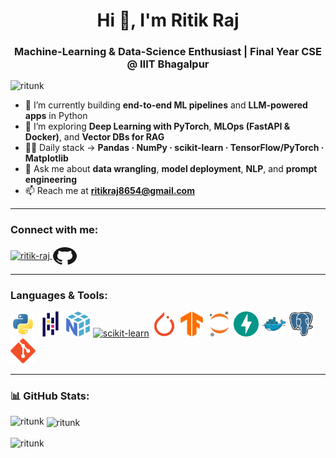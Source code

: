 <h1 align="center">Hi 👋, I'm Ritik Raj</h1>
<h3 align="center">Machine-Learning & Data-Science Enthusiast | Final Year CSE @ IIIT Bhagalpur</h3>

<p align="left">
  <img src="https://komarev.com/ghpvc/?username=ritunk&label=Profile%20views&color=0e75b6&style=flat" alt="ritunk" />
</p>

- 🔭 I’m currently building **end-to-end ML pipelines** and **LLM-powered apps** in Python  
- 🌱 I’m exploring **Deep Learning with PyTorch**, **MLOps (FastAPI & Docker)**, and **Vector DBs for RAG**  
- 🧑‍💻 Daily stack → **Pandas · NumPy · scikit-learn · TensorFlow/PyTorch · Matplotlib**  
- 💬 Ask me about **data wrangling**, **model deployment**, **NLP**, and **prompt engineering**  
- 📫 Reach me at **ritikraj8654@gmail.com**

---

<h3 align="left">Connect with me:</h3>
<p align="left">
  <a href="https://www.linkedin.com/in/ritik-raj-2b69a9226/" target="blank">
    <img align="center" src="https://raw.githubusercontent.com/rahuldkjain/github-profile-readme-generator/master/src/images/icons/Social/linked-in-alt.svg" alt="ritik-raj" height="30" width="40" />
  </a>
  <a href="https://github.com/ritunk" target="blank">
    <img align="center" src="https://raw.githubusercontent.com/devicons/devicon/master/icons/github/github-original.svg" alt="ritunk" height="30" width="40" />
  </a>
</p>

---

<h3 align="left">Languages &amp; Tools:</h3>
<p align="left">
  <a href="https://www.python.org/" target="_blank"><img src="https://raw.githubusercontent.com/devicons/devicon/master/icons/python/python-original.svg" alt="python" width="40" height="40"/></a>
  <a href="https://pandas.pydata.org/" target="_blank"><img src="https://raw.githubusercontent.com/devicons/devicon/master/icons/pandas/pandas-original.svg" alt="pandas" width="40" height="40"/></a>
  <a href="https://numpy.org/" target="_blank"><img src="https://raw.githubusercontent.com/devicons/devicon/master/icons/numpy/numpy-original.svg" alt="numpy" width="40" height="40"/></a>
  <a href="https://scikit-learn.org/" target="_blank"><img src="https://raw.githubusercontent.com/devicons/devicon/master/icons/scikit-learn/scikit-learn-original.svg" alt="scikit-learn" width="40" height="40"/></a>
  <a href="https://pytorch.org/" target="_blank"><img src="https://raw.githubusercontent.com/devicons/devicon/master/icons/pytorch/pytorch-original.svg" alt="pytorch" width="40" height="40"/></a>
  <a href="https://www.tensorflow.org/" target="_blank"><img src="https://raw.githubusercontent.com/devicons/devicon/master/icons/tensorflow/tensorflow-original.svg" alt="tensorflow" width="40" height="40"/></a>
  <a href="https://jupyter.org/" target="_blank"><img src="https://raw.githubusercontent.com/devicons/devicon/master/icons/jupyter/jupyter-original.svg" alt="jupyter" width="40" height="40"/></a>
  <a href="https://fastapi.tiangolo.com/" target="_blank"><img src="https://raw.githubusercontent.com/devicons/devicon/master/icons/fastapi/fastapi-original.svg" alt="fastapi" width="40" height="40"/></a>
  <a href="https://www.docker.com/" target="_blank"><img src="https://raw.githubusercontent.com/devicons/devicon/master/icons/docker/docker-original.svg" alt="docker" width="40" height="40"/></a>
  <a href="https://www.postgresql.org/" target="_blank"><img src="https://raw.githubusercontent.com/devicons/devicon/master/icons/postgresql/postgresql-original.svg" alt="postgresql" width="40" height="40"/></a>
  <a href="https://git-scm.com/" target="_blank"><img src="https://raw.githubusercontent.com/devicons/devicon/master/icons/git/git-original.svg" alt="git" width="40" height="40"/></a>
</p>

---

<h3 align="left">📊 GitHub Stats:</h3>
<p><img align="left" src="https://github-readme-stats.vercel.app/api/top-langs?username=ritunk&show_icons=true&locale=en&layout=compact" alt="ritunk" /></p>
<p>&nbsp;<img align="center" src="https://github-readme-stats.vercel.app/api?username=ritunk&show_icons=true&locale=en" alt="ritunk" /></p>
<p><img align="center" src="https://github-readme-streak-stats.herokuapp.com/?user=ritunk&" alt="ritunk" /></p>
